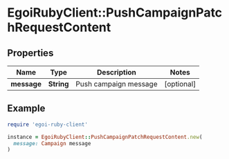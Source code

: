 # EgoiRubyClient::PushCampaignPatchRequestContent

## Properties

| Name | Type | Description | Notes |
| ---- | ---- | ----------- | ----- |
| **message** | **String** | Push campaign message | [optional] |

## Example

```ruby
require 'egoi-ruby-client'

instance = EgoiRubyClient::PushCampaignPatchRequestContent.new(
  message: Campaign message
)
```

